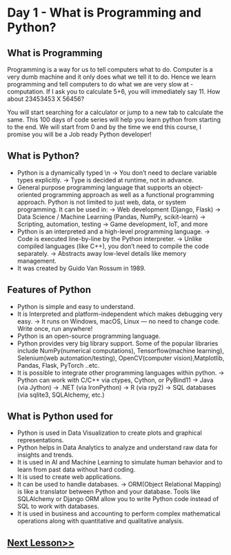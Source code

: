 # Day 1 - What is Programming and Python?
## What is Programming
Programming is a way for us to tell computers what to do. Computer is a very dumb machine and it only does what we tell it to do. Hence we learn programming and tell computers to do what we are very slow at - computation. 
If I ask you to calculate 5+6, you will immediately say 11. 
How about 23453453 X 56456?

You will start searching for a calculator or jump to a new tab to calculate the same. 
This 100 days of code series will help you learn python from starting to the end. We will start from 0 and by the time we end this course, I promise you will be a Job ready Python developer!

## What is Python?

-   Python is a dynamically typed \n
    -> You don’t need to declare variable types explicitly.
    -> Type is decided at runtime, not in advance.
-   General purpose programming language that supports an object-oriented programming approach as well as a functional programming approach.
    Python is not limited to just web, data, or system programming.
    It can be used in:
    -> Web development (Django, Flask)
    -> Data Science / Machine Learning (Pandas, NumPy, scikit-learn)
    -> Scripting, automation, testing
    -> Game development, IoT, and more
-   Python is an interpreted and a high-level programming language.
    -> Code is executed line-by-line by the Python interpreter.
    -> Unlike compiled languages (like C++), you don’t need to compile the code separately.
    -> Abstracts away low-level details like memory management.
-   It was created by Guido Van Rossum in 1989. 

## Features of Python

-   Python is simple and easy to understand.
-   It is Interpreted and platform-independent which makes debugging very easy.
    -> It runs on Windows, macOS, Linux — no need to change code.
       Write once, run anywhere!
-   Python is an open-source programming language.
-   Python provides very big library support. Some of the popular libraries include NumPy(numerical computations), Tensorflow(machine learning), Selenium(web automation/testing), OpenCV(computer vision),Matplotlib, Pandas, Flask, PyTorch ..etc.
-   It is possible to integrate other programming languages within python.
    -> Python can work with C/C++ via ctypes, Cython, or PyBind11
    -> Java (via Jython)
    -> .NET (via IronPython)
    -> R (via rpy2)
    -> SQL databases (via sqlite3, SQLAlchemy, etc.)
    

## What is Python used for

-   Python is used in Data Visualization to create plots and graphical representations.
-   Python helps in Data Analytics to analyze and understand raw data for insights and trends.
-   It is used in AI and Machine Learning to simulate human behavior and to learn from past data without hard coding.
-   It is used to create web applications.
-   It can be used to handle databases.
    -> ORM(Object Relational Mapping) is like a translator between Python and your database. Tools like SQLAlchemy or Django ORM allow you to write Python code instead of SQL to work with databases.
-   It is used in business and accounting to perform complex mathematical operations along with quantitative and qualitative analysis.


## [Next Lesson>>](https://replit.com/@codewithharry/02-Day2-Application-of-Python#.tutorial/Tutorial.md)

